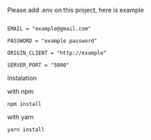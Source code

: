 Please add .env on this project, here is example

```

EMAIL = "example@gmail.com"

PASSWORD = "example password"

ORIGIN_CLIENT = "http://example"

SERVER_PORT = "5000"

```

Instalation 

with npm
```
npm install
```

with yarn
```
yarn install
```